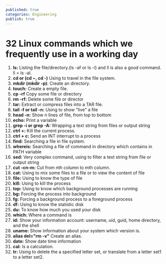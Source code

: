 ```yaml
---
published: true
categories: Engineering
publish: true
---
```

# 32 Linux commands which we frequently use in a working day

1. **ls:** Listing the file/directory.(ls -af or ls -l) and ll is also a good command. ll = ls -al.
2. **cd or (cd ~, cd -)**  Using to travel in the file system.
3. **mkdir (mkdir -p)**: Create an directory.
4. **touch:** Create a empty file.
5. **cp -rf**  Copy some file or directory
6. **rm -rf:** Delete some file or director
7. **tar:** Extract or compress files into a TAR file.
8. **tail -f or tail -n:** Using to show "live" a file
9. **head -n:** Show n lines of file, from top to bottom
10. **echo:** Print a variable
11. **grep -i or grep -A:** Wrapping a text string from files or output string
12. **ctrl +\:** Kill the current process.
13. **ctrl + c:** Send an INT interrupt to a process
14. **find:** Searching a file in file system.
15. **whereis:** Searching a file of command in directory which contains in PATH variable
16. **sed:** Very complex command, using to filter a text string from file or output string
17. **cut -cn-m:** Cut from nth column to mth column.
18. **cat:** Using to mix some files to a file or to view the content of file
19. **file:** Using to know the type of file
20. **kill:** Using to kill the process
21. **top:** Using to know which background processes are running
22. **bg:** Forcing the process into background
23. **fg:** Forcing a background process to a foreground process
24. **df:** Using to know the statistic disk
25. **du:** To know how much you used your disk
26. **which:** Where a command is
27. **id:** Show your information account: username, uid, guid, home directory, and the shell
28. **uname:** Show information about your system which version is.
29. **alias del="rm -v"**  Create an alias.
30. **date:** Show date time information
31. **cal:** Is a calculation.
32. **tr:** Using to delete the a specified letter set, or translate from a letter set1 to a letter set2.
